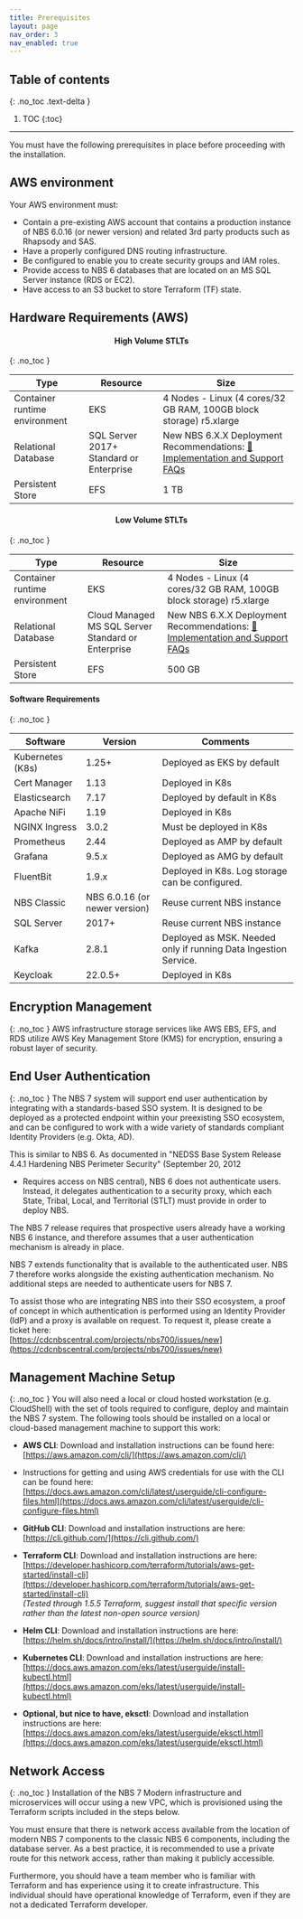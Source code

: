 ```yaml
---
title: Prerequisites
layout: page
nav_order: 3
nav_enabled: true
---
```


## Table of contents
{: .no_toc .text-delta }

1. TOC
{:toc}

---

You must have the following prerequisites in place before proceeding with the installation.

## AWS environment
Your AWS environment must:

- Contain a pre-existing AWS account that contains a production instance of NBS 6.0.16 (or newer version) and related 3rd party products such as Rhapsody and SAS.
- Have a properly configured DNS routing infrastructure.
- Be configured to enable you to create security groups and IAM roles.
- Provide access to NBS 6 databases that are located on an MS SQL Server instance (RDS or EC2).
- Have access to an S3 bucket to store Terraform (TF) state.


## Hardware Requirements (AWS)

<h4 align="center"><b> High Volume STLTs </b></h4>
{: .no_toc }

| **Type** | **Resource** | **Size** |
|-----------|--------------|----------|
| Container runtime environment | EKS | 4 Nodes - Linux (4 cores/32 GB RAM, 100GB block storage) r5.xlarge |
| Relational Database | SQL Server 2017+ Standard or Enterprise | New NBS 6.X.X Deployment Recommendations: [📝 Implementation and Support FAQs](https://www.cdc.gov/nbs/php/technical-resources/implementation-and-support-faqs.html?CDC_AAref_Val=https://www.cdc.gov/nbs/resources/implementation-and-support.html) |
| Persistent Store | EFS | 1 TB |


<h4 align="center"><b> Low Volume STLTs </b></h4>
{: .no_toc }


| **Type** | **Resource** | **Size** |
|-----------|--------------|----------|
| Container runtime environment | EKS | 4 Nodes - Linux (4 cores/32 GB RAM, 100GB block storage) r5.xlarge |
| Relational Database | Cloud Managed MS SQL Server Standard or Enterprise | New NBS 6.X.X Deployment Recommendations: [📝 Implementation and Support FAQs](https://www.cdc.gov/nbs/php/technical-resources/implementation-and-support-faqs.html?CDC_AAref_Val=https://www.cdc.gov/nbs/resources/implementation-and-support.html) |
| Persistent Store | EFS | 500 GB |

#### Software Requirements
{: .no_toc }

| **Software**        | **Version**                   | **Comments**                                              |
|---------------------|-------------------------------|-----------------------------------------------------------|
| Kubernetes (K8s)    | 1.25+                          | Deployed as EKS by default                                |
| Cert Manager        | 1.13                           | Deployed in K8s                                           |
| Elasticsearch       | 7.17                           | Deployed by default in K8s                                |
| Apache NiFi         | 1.19                           | Deployed in K8s                                           |
| NGINX Ingress       | 3.0.2                          | Must be deployed in K8s                                   |
| Prometheus          | 2.44                           | Deployed as AMP by default                                |
| Grafana             | 9.5.x                          | Deployed as AMG by default                                |
| FluentBit           | 1.9.x                          | Deployed in K8s. Log storage can be configured.           |
| NBS Classic         | NBS 6.0.16 (or newer version)  | Reuse current NBS instance                                |
| SQL Server          | 2017+                          | Reuse current NBS instance                                |
| Kafka               | 2.8.1                          | Deployed as MSK. Needed only if running Data Ingestion Service. |
| Keycloak            | 22.0.5+                        | Deployed in K8s                                           |


## Encryption Management
{: .no_toc }
AWS infrastructure storage services like AWS EBS, EFS, and RDS utilize AWS Key Management Store (KMS) for encryption, ensuring a 
robust layer of security.

## End User Authentication
{: .no_toc }
The NBS 7 system will support end user authentication by integrating with a standards-based SSO system. It is designed to be deployed 
as a protected endpoint within your preexisting SSO ecosystem, and can be configured to work with a wide variety of standards compliant 
Identity Providers (e.g. Okta, AD).

This is similar to NBS 6. As documented in "NEDSS Base System Release 4.4.1 Hardening NBS Perimeter Security" (September 20, 2012 
- Requires access on NBS central), NBS 6 does not authenticate users. Instead, it delegates authentication to a security proxy, which each 
State, Tribal, Local, and Territorial (STLT) must provide in order to deploy NBS.

The NBS 7 release requires that prospective users already have a working NBS 6 instance, and therefore assumes that a user 
authentication mechanism is already in place.

NBS 7 extends functionality that is available to the authenticated user. NBS 7 therefore works alongside the existing authentication 
mechanism. No additional steps are needed to authenticate users for NBS 7. 

To assist those who are integrating NBS into their SSO ecosystem, a proof of concept in which authentication is performed using an 
Identity Provider (IdP) and a proxy is available on request. To request it, please create a ticket here:  
[https://cdcnbscentral.com/projects/nbs700/issues/new](https://cdcnbscentral.com/projects/nbs700/issues/new)

## Management Machine Setup
{: .no_toc }
You will also need a local or cloud hosted workstation (e.g. CloudShell) with the set of tools required to configure, deploy and maintain the 
NBS 7 system. The following tools should be installed on a local or cloud-based management machine to support this work:

- **AWS CLI**: Download and installation instructions can be found here:  
  [https://aws.amazon.com/cli/](https://aws.amazon.com/cli/)

- Instructions for getting and using AWS credentials for use with the CLI can be found here:  
  [https://docs.aws.amazon.com/cli/latest/userguide/cli-configure-files.html](https://docs.aws.amazon.com/cli/latest/userguide/cli-configure-files.html)

- **GitHub CLI**: Download and installation instructions are here:  
  [https://cli.github.com/](https://cli.github.com/)

- **Terraform CLI**: Download and installation instructions are here:  
  [https://developer.hashicorp.com/terraform/tutorials/aws-get-started/install-cli](https://developer.hashicorp.com/terraform/tutorials/aws-get-started/install-cli)  
  *(Tested through 1.5.5 Terraform, suggest install that specific version rather than the latest non-open source version)*

- **Helm CLI**: Download and installation instructions are here:  
  [https://helm.sh/docs/intro/install/](https://helm.sh/docs/intro/install/)

- **Kubernetes CLI**: Download and installation instructions are here:  
  [https://docs.aws.amazon.com/eks/latest/userguide/install-kubectl.html](https://docs.aws.amazon.com/eks/latest/userguide/install-kubectl.html)

- **Optional, but nice to have, eksctl**: Download and installation instructions are here:  
  [https://docs.aws.amazon.com/eks/latest/userguide/eksctl.html](https://docs.aws.amazon.com/eks/latest/userguide/eksctl.html)

## Network Access
{: .no_toc }
Installation of the NBS 7 Modern infrastructure and microservices will occur using a new VPC, which is provisioned using the Terraform 
scripts included in the steps below. 

You must ensure that there is network access available from the location of modern NBS 7 components to the classic NBS 6 components, 
including the database server. As a best practice, it is recommended to use a private route for this network access, rather than making it 
publicly accessible. 

Furthermore, you should have a team member who is familiar with Terraform and has experience using it to create infrastructure. This 
individual should have operational knowledge of Terraform, even if they are not a dedicated Terraform developer.
